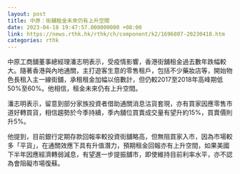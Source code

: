 ```yaml
---
layout: post
title: 中原：街舖租金未來仍有上升空間
date: 2023-04-18 19:47:57.000000000 +08:00
link: https://news.rthk.hk/rthk/ch/component/k2/1696807-20230418.htm
categories: rthk
---
```


中原工商舖董事總經理潘志明表示，受疫情影響，香港街舖租金過去數年跌幅較大。隨著香港與內地通關，主打遊客生意的零售租戶，包括不少藥妝店等，開始物色長租入主一線街舖，承租租金加幅以倍數計，但仍較2017至2018年高峰期低50%至60%。他相信，租金未來仍有上升空間。

潘志明表示，留意到部分家族投資者借助通關消息沽貨套現，亦有買家因應零售市道好轉買貨，相信趨勢於今季持續，季內舖位買賣成交量有望升約15%，買賣價則升5%。

他提到，目前銀行定期存款回報率較投資街舖略高，但無阻買家入市，因為市場較多「平貨」，在通關效應下具有升值潛力，預期租金回報亦有上升空間，如果美國下半年因應經濟轉弱減息，有望進一步提振舖市，即使維持目前利率水平，亦不認為會阻礙市場復蘇。
